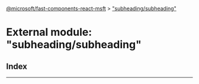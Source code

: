 [@microsoft/fast-components-react-msft](../README.md) > ["subheading/subheading"](../modules/_subheading_subheading_.md)

# External module: "subheading/subheading"

## Index

---

